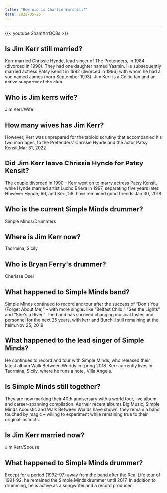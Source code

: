 ```yaml
---
title: "How old is Charlie Burchill?"
date: 2022-05-25
---
```


---
{{< youtube 2hamXrrQC8s >}}
## Is Jim Kerr still married?
Kerr married Chrissie Hynde, lead singer of The Pretenders, in 1984 (divorced in 1990). They had one daughter named Yasmin. He subsequently married actress Patsy Kensit in 1992 (divorced in 1996) with whom he had a son named James (born September 1993). Jim Kerr is a Celtic fan and an active supporter of the club.

## Who is Jim kerrs wife?
Jim Kerr/Wife

## How many wives has Jim Kerr?
However, Kerr was unprepared for the tabloid scrutiny that accompanied his two marriages, to the Pretenders' Chrissie Hynde and the actor Patsy Kensit.Mar 31, 2022

## Did Jim Kerr leave Chrissie Hynde for Patsy Kensit?
The couple divorced in 1990 – Kerr went on to marry actress Patsy Kensit, while Hynde married artist Lucho Brieva in 1997, separating five years later. However Hynde, 66, and Kerr, 58, have remained good friends.Jan 30, 2018

## Who is the current Simple Minds drummer?
Simple Minds/Drummers

## Where is Jim Kerr now?
Taormina, Sicily

## Who is Bryan Ferry's drummer?
Cherisse Osei

## What happened to Simple Minds band?
Simple Minds continued to record and tour after the success of “Don't You (Forget About Me)” – with more singles like “Belfast Child,” “See the Lights” and “She's a River.” The band has survived changing musical tastes and personnel for the next 25 years, with Kerr and Burchill still remaining at the helm.Nov 25, 2019

## What happened to the lead singer of Simple Minds?
He continues to record and tour with Simple Minds, who released their latest album Walk Between Worlds in spring 2018. Kerr currently lives in Taormina, Sicily, where he runs a hotel, Villa Angela.

## Is Simple Minds still together?
They are now marking their 40th anniversary with a world tour, live album and career-spanning compilation. As their recent albums Big Music, Simple Minds Acoustic and Walk Between Worlds have shown, they remain a band touched by magic – willing to experiment while remaining true to their original instincts.

## Is Jim Kerr married now?
Jim Kerr/Spouse

## What happened to Simple Minds drummer?
Except for a period (1992–97) away from the band after the Real Life tour of 1991–92, he remained the Simple Minds drummer until 2017. In addition to drumming, he is active as a songwriter and a record producer.

